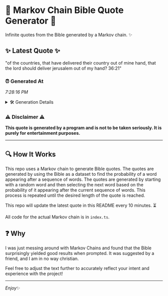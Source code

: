 # 📖 Markov Chain Bible Quote Generator 📖

Infinite quotes from the Bible generated by a Markov chain. ✨

## ✨ Latest Quote ✨
"of the countries, that have delivered their country out of mine hand, that the lord should deliver jerusalem out of my hand? 36:21"

### ⏰ Generated At
*7:28:16 PM*

<details>
    <summary>🛠️ Generation Details</summary>
    <p>
        <strong>🌱 Seed:</strong> of<br>
        <strong>🔄 Iterations:</strong> 22<br>
        <strong>📜 Context History:</strong><br>[ of ]: the<br>[ of, the ]: countries,<br>[ of, the, countries, ]: that<br>[ of, the, countries,, that ]: have<br>[ of, the, countries,, that, have ]: delivered<br>[ of, the, countries,, that, have, delivered ]: their<br>[ the, countries,, that, have, delivered, their ]: country<br>[ countries,, that, have, delivered, their, country ]: out<br>[ that, have, delivered, their, country, out ]: of<br>[ have, delivered, their, country, out, of ]: mine<br>[ delivered, their, country, out, of, mine ]: hand,<br>[ their, country, out, of, mine, hand, ]: that<br>[ country, out, of, mine, hand,, that ]: the<br>[ out, of, mine, hand,, that, the ]: lord<br>[ of, mine, hand,, that, the, lord ]: should<br>[ mine, hand,, that, the, lord, should ]: deliver<br>[ hand,, that, the, lord, should, deliver ]: jerusalem<br>[ that, the, lord, should, deliver, jerusalem ]: out<br>[ the, lord, should, deliver, jerusalem, out ]: of<br>[ lord, should, deliver, jerusalem, out, of ]: my<br>[ should, deliver, jerusalem, out, of, my ]: hand?<br>[ deliver, jerusalem, out, of, my, hand? ]: 36:21<br>
    </p>
</details>

### ⚠️ Disclaimer ⚠️
**This quote is generated by a program and is not to be taken seriously. It is purely for entertainment purposes.**

---

## 🔍 How It Works

This repo uses a Markov chain to generate Bible quotes. The quotes are generated by using the Bible as a dataset to find the probability of a word appearing after a sequence of words. The quotes are generated by starting with a random word and then selecting the next word based on the probability of it appearing after the current sequence of words. This process is repeated until the desired length of the quote is reached.

This repo will update the latest quote in this README every 10 minutes. ⏳

All code for the actual Markov chain is in `index.ts`.

## ❓ Why

I was just messing around with Markov Chains and found that the Bible surprisingly yielded good results when prompted. 
It was suggested by a friend, and I am in no way christian.

Feel free to adjust the text further to accurately reflect your intent and experience with the project!

---

*Enjoy*✨
